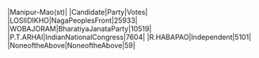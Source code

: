  
|Manipur-Mao(st)|
|Candidate|Party|Votes|
|LOSIIDIKHO|NagaPeoplesFront|25933|
|WOBAJORAM|BharatiyaJanataParty|10519|
|P.T.ARHAI|IndianNationalCongress|7604|
|R.HABAPAO|Independent|5101|
|NoneoftheAbove|NoneoftheAbove|59|
